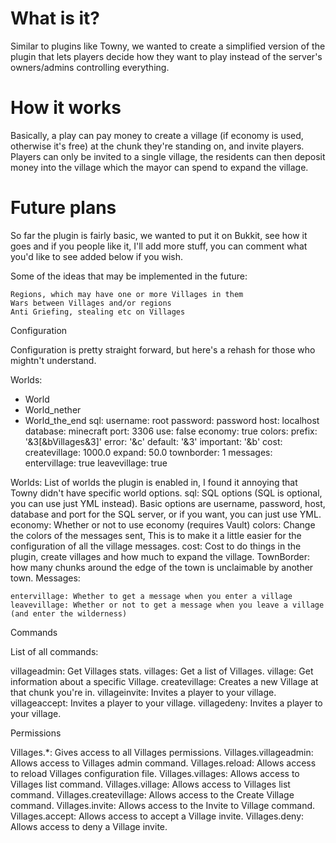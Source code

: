 What is it?
============

Similar to plugins like Towny, we wanted to create a simplified version of the plugin that lets players decide how they want to play instead of the server's owners/admins controlling everything.

How it works
============

Basically, a play can pay money to create a village (if economy is used, otherwise it's free) at the chunk they're standing on, and invite players. Players can only be invited to a single village, the residents can then deposit money into the village which the mayor can spend to expand the village.

Future plans
============

So far the plugin is fairly basic, we wanted to put it on Bukkit, see how it goes and if you people like it, I'll add more stuff, you can comment what you'd like to see added below if you wish.

Some of the ideas that may be implemented in the future:

    Regions, which may have one or more Villages in them
    Wars between Villages and/or regions
    Anti Griefing, stealing etc on Villages 

Configuration

Configuration is pretty straight forward, but here's a rehash for those who mightn't understand.

Worlds:
- World
- World_nether
- World_the_end
sql:
  username: root
  password: password
  host: localhost
  database: minecraft
  port: 3306
  use: false
economy: true
colors:
  prefix: '&3[&bVillages&3]'
  error: '&c'
  default: '&3'
  important: '&b'
cost:
  createvillage: 1000.0
  expand: 50.0
townborder: 1
messages:
  entervillage: true
  leavevillage: true

Worlds: List of worlds the plugin is enabled in, I found it annoying that Towny didn't have specific world options. sql: SQL options (SQL is optional, you can use just YML instead). Basic options are username, password, host, database and port for the SQL server, or if you want, you can just use YML. economy: Whether or not to use economy (requires Vault) colors: Change the colors of the messages sent, This is to make it a little easier for the configuration of all the village messages. cost: Cost to do things in the plugin, create villages and how much to expand the village. TownBorder: how many chunks around the edge of the town is unclaimable by another town. Messages:

    entervillage: Whether to get a message when you enter a village
    leavevillage: Whether or not to get a message when you leave a village (and enter the wilderness) 

Commands

List of all commands:

villageadmin: Get Villages stats.
villages: Get a list of Villages.
village: Get information about a specific Village.
createvillage: Creates a new Village at that chunk you're in.
villageinvite: Invites a player to your village.
villageaccept: Invites a player to your village.
villagedeny: Invites a player to your village.

Permissions

   Villages.*: Gives access to all Villages permissions.
   Villages.villageadmin: Allows access to Villages admin command.
   Villages.reload: Allows access to reload Villages configuration file.
   Villages.villages: Allows access to Villages list command.
   Villages.village: Allows access to Villages list command.
   Villages.createvillage: Allows access to the Create Village command.
   Villages.invite: Allows access to the Invite to Village command.
   Villages.accept: Allows access to accept a Village invite.
   Villages.deny: Allows access to deny a Village invite.

